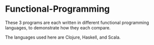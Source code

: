 # Functional-Programming
These 3 programs are each written in different functional programming languages, to demonstrate how they each compare.

The languages used here are Clojure, Haskell, and Scala.
